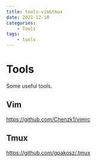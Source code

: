 ```yaml
---
title: tools-vim&tmux
date: 2021-12-10
categories: 
    - Tools
tags:  
    - tools
---
```


# Tools
Some useful tools.

## Vim
https://github.com/Chenzk1/vimrc

## Tmux
https://github.com/gpakosz/.tmux
